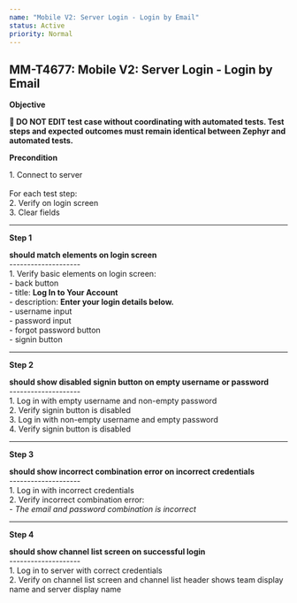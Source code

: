 ```yaml
---
name: "Mobile V2: Server Login - Login by Email"
status: Active
priority: Normal
---
```


## MM-T4677: Mobile V2: Server Login - Login by Email

**Objective**

**🛑 DO NOT EDIT test case without coordinating with automated tests. Test steps and expected outcomes must remain identical between Zephyr and automated tests.**

**Precondition**

1\. Connect to server\
\
For each test step:\
2\. Verify on login screen\
3\. Clear fields

---

**Step 1**

**should match elements on login screen**\
\--------------------\
1\. Verify basic elements on login screen:\
\- back button\
\- title: **Log In to Your Account**\
\- description: **Enter your login details below.**\
\- username input\
\- password input\
\- forgot password button\
\- signin button

---

**Step 2**

**should show disabled signin button on empty username or password**\
\--------------------\
1\. Log in with empty username and non-empty password\
2\. Verify signin button is disabled\
3\. Log in with non-empty username and empty password\
4\. Verify signin button is disabled

---

**Step 3**

**should show incorrect combination error on incorrect credentials**\
\--------------------\
1\. Log in with incorrect credentials\
2\. Verify incorrect combination error:\
\- _The email and password combination is incorrect_

---

**Step 4**

**should show channel list screen on successful login**\
\--------------------\
1\. Log in to server with correct credentials\
2\. Verify on channel list screen and channel list header shows team display name and server display name
